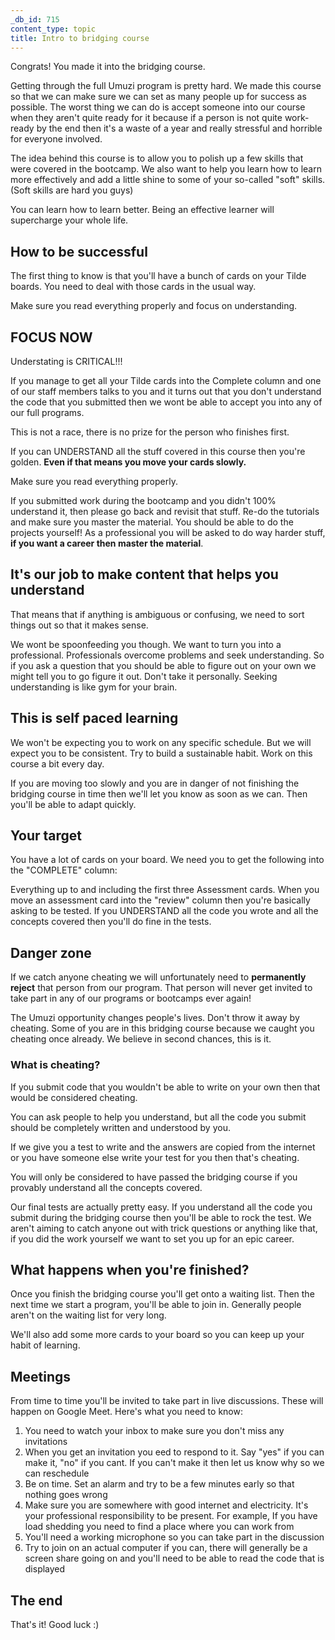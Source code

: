 ```yaml
---
_db_id: 715
content_type: topic
title: Intro to bridging course
---
```


Congrats! You made it into the bridging course.

Getting through the full Umuzi program is pretty hard. We made this course so that we can make sure we can set as many people up for success as possible. The worst thing we can do is accept someone into our course when they aren't quite ready for it because if a person is not quite work-ready by the end then it's a waste of a year and really stressful and horrible for everyone involved.

The idea behind this course is to allow you to polish up a few skills that were covered in the bootcamp. We also want to help you learn how to learn more effectively and add a little shine to some of your so-called "soft" skills. (Soft skills are hard you guys)

You can learn how to learn better. Being an effective learner will supercharge your whole life.

## How to be successful

The first thing to know is that you'll have a bunch of cards on your Tilde boards. You need to deal with those cards in the usual way.

Make sure you read everything properly and focus on understanding.

## FOCUS NOW

Understating is CRITICAL!!!

If you manage to get all your Tilde cards into the Complete column and one of our staff members talks to you and it turns out that you don't understand the code that you submitted then we wont be able to accept you into any of our full programs.

This is not a race, there is no prize for the person who finishes first.

If you can UNDERSTAND all the stuff covered in this course then you're golden. **Even if that means you move your cards slowly.**

Make sure you read everything properly.

If you submitted work during the bootcamp and you didn't 100% understand it, then please go back and revisit that stuff.  Re-do the tutorials and make sure you master the material. You should be able to do the projects yourself! As a professional you will be asked to do way harder stuff, **if you want a career then master the material**.

## It's our job to make content that helps you understand

That means that if anything is ambiguous or confusing, we need to sort things out so that it makes sense.

We wont be spoonfeeding you though. We want to turn you into a professional. Professionals overcome problems and seek understanding. So if you ask a question that you should be able to figure out on your own we might tell you to go figure it out. Don't take it personally. Seeking understanding is like gym for your brain.

## This is self paced learning

We won't be expecting you to work on any specific schedule. But we will expect you to be consistent. Try to build a sustainable habit. Work on this course a bit every day.

If you are moving too slowly and you are in danger of not finishing the bridging course in time then we'll let you know as soon as we can. Then you'll be able to adapt quickly.

## Your target

You have a lot of cards on your board. We need you to get the following into the "COMPLETE" column:

Everything up to and including the first three Assessment cards. When you move an assessment card into the "review" column then you're basically asking to be tested. If you UNDERSTAND all the code you wrote and all the concepts covered then you'll do fine in the tests.

## Danger zone

If we catch anyone cheating we will unfortunately need to **permanently reject** that person from  our program. That person will never get invited to take part in any of our programs or bootcamps ever again!

The Umuzi opportunity changes people's lives. Don't throw it away by cheating. Some of you are in this bridging course because we caught you cheating once already. We believe in second chances, this is it.

### What is cheating?

If you submit code that you wouldn't be able to write on your own then that would be considered cheating.

You can ask people to help you understand, but all the code you submit should be completely written and understood by you.

If we give you a test to write and the answers are copied from the internet or you have someone else write your test for you then that's cheating.

You will only be considered to have passed the bridging course if you provably understand all the concepts covered.

Our final tests are actually pretty easy. If you understand all the code you submit during the bridging course then you'll be able to rock the test. We aren't aiming to catch anyone out with trick questions or anything like that, if you did the work yourself we want to set you up for an epic career.

## What happens when you're finished?

Once you finish the bridging course you'll get onto a waiting list. Then the next time we start a program, you'll be able to join in. Generally people aren't on the waiting list for very long.

We'll also add some more cards to your board so you can keep up your habit of learning.

## Meetings

From time to time you'll be invited to take part in live discussions. These will happen on Google Meet. Here's what you need to know:

1. You need to watch your inbox to make sure you don't miss any invitations
2. When you get an invitation you eed to respond to it. Say "yes" if you can make it, "no" if you cant. If you can't make it then let us know why so we can reschedule
3. Be on time. Set an alarm and try to be a few minutes early so that nothing goes wrong
4. Make sure you are somewhere with good internet and electricity. It's your professional responsibility to be present. For example, If you have load shedding you need to find a place where you can work from
5. You'll need a working microphone so you can take part in the discussion
6. Try to join on an actual computer if you can, there will generally be a screen share going on and you'll need to be able to read the code that is displayed

## The end

That's it! Good luck :)
